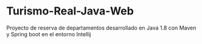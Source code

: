 # Turismo-Real-Java-Web
Proyecto de reserva de departamentos desarrollado en Java 1.8 con Maven y Spring boot en el entorno Intellij
